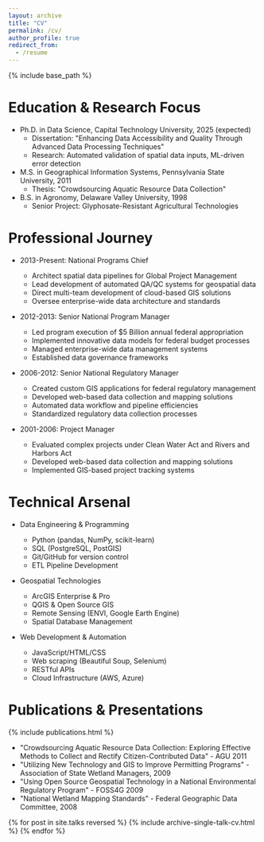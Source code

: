 ```yaml
---
layout: archive
title: "CV"
permalink: /cv/
author_profile: true
redirect_from:
  - /resume
---
```

{% include base_path %}

Education & Research Focus 
======
* Ph.D. in Data Science, Capital Technology University, 2025 (expected)
  * Dissertation: "Enhancing Data Accessibility and Quality Through Advanced Data Processing Techniques"
  * Research: Automated validation of spatial data inputs, ML-driven error detection
* M.S. in Geographical Information Systems, Pennsylvania State University, 2011
  * Thesis: "Crowdsourcing Aquatic Resource Data Collection"
* B.S. in Agronomy, Delaware Valley University, 1998
  * Senior Project: Glyphosate-Resistant Agricultural Technologies

Professional Journey 
======
* 2013-Present: National Programs Chief
  * Architect spatial data pipelines for Global Project Management
  * Lead development of automated QA/QC systems for geospatial data
  * Direct multi-team development of cloud-based GIS solutions
  * Oversee enterprise-wide data architecture and standards

* 2012-2013: Senior National Program Manager
  * Led program execution of $5 Billion annual federal appropriation
  * Implemented innovative data models for federal budget processes
  * Managed enterprise-wide data management systems
  * Established data governance frameworks

* 2006-2012: Senior National Regulatory Manager
  * Created custom GIS applications for federal regulatory management 
  * Developed web-based data collection and mapping solutions
  * Automated data workflow and pipeline efficiencies
  * Standardized regulatory data collection processes

* 2001-2006: Project Manager
  * Evaluated complex projects under Clean Water Act and Rivers and Harbors Act
  * Developed web-based data collection and mapping solutions
  * Implemented GIS-based project tracking systems

Technical Arsenal 
======
* Data Engineering & Programming
  * Python (pandas, NumPy, scikit-learn)
  * SQL (PostgreSQL, PostGIS)
  * Git/GitHub for version control
  * ETL Pipeline Development

* Geospatial Technologies
  * ArcGIS Enterprise & Pro
  * QGIS & Open Source GIS
  * Remote Sensing (ENVI, Google Earth Engine)
  * Spatial Database Management

* Web Development & Automation
  * JavaScript/HTML/CSS
  * Web scraping (Beautiful Soup, Selenium)
  * RESTful APIs
  * Cloud Infrastructure (AWS, Azure)

Publications & Presentations 
======
{% include publications.html %}
* "Crowdsourcing Aquatic Resource Data Collection: Exploring Effective Methods to Collect and Rectify Citizen-Contributed Data" - AGU 2011
* "Utilizing New Technology and GIS to Improve Permitting Programs" - Association of State Wetland Managers, 2009
* "Using Open Source Geospatial Technology in a National Environmental Regulatory Program" - FOSS4G 2009
* "National Wetland Mapping Standards" - Federal Geographic Data Committee, 2008

{% for post in site.talks reversed %}
  {% include archive-single-talk-cv.html %}
{% endfor %}
